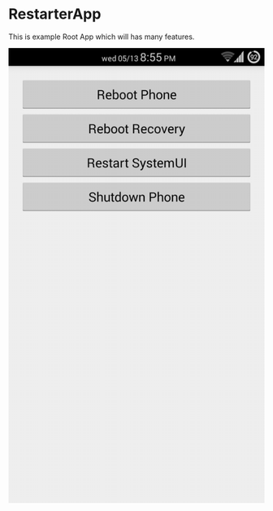 # RestarterApp
This is example Root App which will has many features.

![Screenshot](https://github.com/basil2style/RestarterApp/blob/master/Screenshots/Screenshot_2015-05-13-20-55-53.png)

